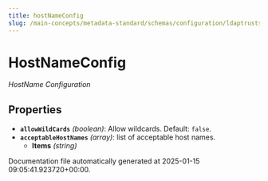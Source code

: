 ```yaml
---
title: hostNameConfig
slug: /main-concepts/metadata-standard/schemas/configuration/ldaptruststoreconfig/hostnameconfig
---
```


# HostNameConfig

*HostName Configuration*

## Properties

- **`allowWildCards`** *(boolean)*: Allow wildcards. Default: `false`.
- **`acceptableHostNames`** *(array)*: list of acceptable host names.
  - **Items** *(string)*


Documentation file automatically generated at 2025-01-15 09:05:41.923720+00:00.
